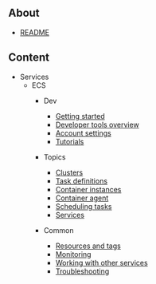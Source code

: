 
## About
- [README](./README.md)

## Content
- Services
  - ECS
    - Dev
        * [Getting started](./ecs.getting-started.md)
        * [Developer tools overview](./ecs.developer-tools-overview.md)
        * [Account settings](./ecs.account-settings.md)
        * [Tutorials](./ecs.tutorials.md)

    - Topics
        * [Clusters](./ecs.clusters.md)
        * [Task definitions](./ecs.task-definitions.md)
        * [Container instances](./ecs.container-instances.md)
        * [Container agent](./ecs.container-agent.md)
        * [Scheduling tasks](./ecs.scheduling-tasks.md)
        * [Services](./ecs.services.md)

    - Common
        * [Resources and tags](./ecs.resources-and-tags.md)
        * [Monitoring](./ecs.monitoring.md)
        * [Working with other services](./ecs.working-with-other-services.md)
        * [Troubleshooting](./ecs.troubleshooting.md)
